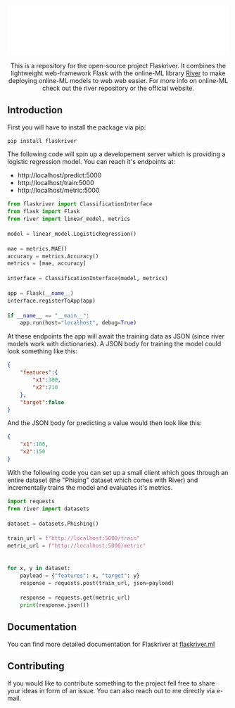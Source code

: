<p align="center">
    <img src="docs/img/text.png" alt="logo">
</p>

<p align="center">
    This is a repository for the open-source project Flaskriver. It combines the lightweight web-framework Flask with the online-ML library <a href="https://github.com/online-ml/river">River</a> to make deploying online-ML models to web web easier. For more info on online-ML check out the river repository or the official website.
</p>

## Introduction

First you will have to install the package via pip:

```sh
pip install flaskriver
```

The following code will spin up a developement server which is providing a logistic regression model. You can reach it's endpoints at:
- http://localhost/predict:5000
- http://localhost/train:5000
- http://localhost/metric:5000

```python
from flaskriver import ClassificationInterface
from flask import Flask
from river import linear_model, metrics

model = linear_model.LogisticRegression()

mae = metrics.MAE()
accuracy = metrics.Accuracy()
metrics = [mae, accuracy]

interface = ClassificationInterface(model, metrics)

app = Flask(__name__)
interface.registerToApp(app)

if __name__ == "__main__":
    app.run(host="localhost", debug=True)
```

At these endpoints the app will await the training data as JSON (since river models work with dictionaries). A JSON body for training the model could look something like this:

```json
{
    "features":{
        "x1":300,
        "x2":210
    },
    "target":false
}
```

And the JSON body for predicting a value would then look like this:

```json
{
    "x1":100,
    "x2":150
}
```

With the following code you can set up a small client which goes through an entire dataset (the "Phising" dataset which comes with River) and incrementally trains the model and evaluates it's metrics.

```python
import requests
from river import datasets

dataset = datasets.Phishing()

train_url = f"http://localhost:5000/train"
metric_url = f"http://localhost:5000/metric"


for x, y in dataset:
    payload = {"features": x, "target": y}
    response = requests.post(train_url, json=payload)

    response = requests.get(metric_url)
    print(response.json())
```

## Documentation
You can find more detailed documentation for Flaskriver at <a href="https://flaskriver.ml">flaskriver.ml</a>

## Contributing
If you would like to contribute something to the project fell free to share your ideas in form of an issue. You can also reach out to me directly via e-mail.